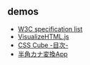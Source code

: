 ## demos
- [W3C specification list](https://azmok.github.io/spec_list/)
- [VisualizeHTML.js](https://azmok.github.io/visualizeHTML/)
- [CSS Cube -目次-](https://azmok.github.io/CSS%20Cube/toc/)
- [半角カナ変換App](https://azmok.github.io/HankanaApp/)
